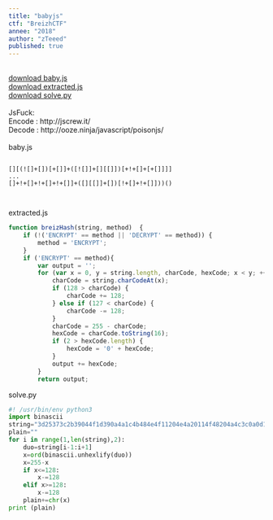 ```yaml
---
title: "babyjs"
ctf: "BreizhCTF"
annee: "2018"
author: "zTeeed"
published: true
---
```

<br />
<a href="/writeup-scripts/2017-2018/BreizhCTF/babyjs/baby.js">download baby.js</a>
<br />
<a href="/writeup-scripts/2017-2018/BreizhCTF/babyjs/extracted.js">download extracted.js</a>
<br />
<a href="/writeup-scripts/2017-2018/BreizhCTF/babyjs/solve.py">download solve.py</a>
<br />
<br />
JsFuck:
<br />
Encode : http://jscrew.it/
<br />
Decode : http://ooze.ninja/javascript/poisonjs/
<br />
<br />
baby.js
<pre><code class="hljs javascript">
[][(![]+[])[+[]]+([![]]+[][[]])[+!+[]+[+[]]]]
...
[]+!+[]+!+[]+!+[]]+([][[]]+[])[!+[]+!+[]]))()

</code></pre>
extracted.js
```js
function breizHash(string, method)  {   
    if (!('ENCRYPT' == method || 'DECRYPT' == method)) {
        method = 'ENCRYPT';
    }
    if ('ENCRYPT' == method){
        var output = '';
        for (var x = 0, y = string.length, charCode, hexCode; x < y; ++x) {
            charCode = string.charCodeAt(x);
            if (128 > charCode) {
                charCode += 128;       
            } else if (127 < charCode) {
                charCode -= 128;
            }       
            charCode = 255 - charCode;
            hexCode = charCode.toString(16);
            if (2 > hexCode.length) {         
                hexCode = '0' + hexCode;       
            }        
            output += hexCode;     
        }     
        return output;   
```

solve.py
```python
#! /usr/bin/env python3
import binascii
string="3d25373c2b39044f1d390a4a1c4b484e4f11204e4a20114f48204a4c3c0a0d16480620084c131c4f124c200b4f20352c20084f0d131b02"
plain=""
for i in range(1,len(string),2):
    duo=string[i-1:i+1]
    x=ord(binascii.unhexlify(duo))
    x=255-x
    if x<=128:
        x-=128
    elif x>=128:
        x-=128
    plain+=chr(x)
print (plain)
```
